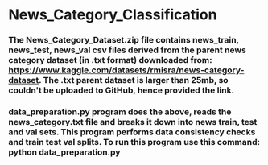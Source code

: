 # News_Category_Classification

### The News_Category_Dataset.zip file contains news_train, news_test, news_val csv files derived from the parent news category dataset (in .txt format) downloaded from: https://www.kaggle.com/datasets/rmisra/news-category-dataset. The .txt parent dataset is larger than 25mb, so couldn't be uploaded to GitHub, hence provided the link.
### data_preparation.py program does the above, reads the news_category.txt file and breaks it down into news train, test and val sets. This program performs data consistency checks and train test val splits. To run this program use this command: python data_preparation.py
